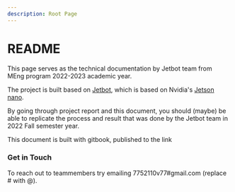 ```yaml
---
description: Root Page
---
```


# README

This page serves as the technical documentation by Jetbot team from MEng program 2022-2023 academic year.&#x20;

The project is built based on [Jetbot](https://jetbot.org/master/index.html), which is based on Nvidia's [Jetson nano](https://developer.nvidia.com/embedded/jetson-nano-developer-kit).&#x20;

By going through project report and this document, you should (maybe) be able to replicate the process and result that was done by the Jetbot team in 2022 Fall semester year.

This document is built with gitbook, published to the link

### Get in Touch

To reach out to teammembers try emailing 7752110v77#gmail.com (replace # with @).
